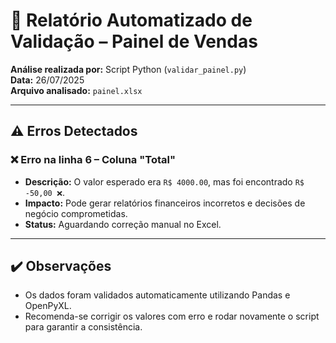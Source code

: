# 🤖 Relatório Automatizado de Validação – Painel de Vendas

**Análise realizada por:** Script Python (`validar_painel.py`)  
**Data:** 26/07/2025  
**Arquivo analisado:** `painel.xlsx`

---

## ⚠️ Erros Detectados

### ❌ Erro na linha 6 – Coluna "Total"
- **Descrição:** O valor esperado era `R$ 4000.00`, mas foi encontrado `R$ -50,00 ❌`.
- **Impacto:** Pode gerar relatórios financeiros incorretos e decisões de negócio comprometidas.
- **Status:** Aguardando correção manual no Excel.

---

## ✔️ Observações
- Os dados foram validados automaticamente utilizando Pandas e OpenPyXL.
- Recomenda-se corrigir os valores com erro e rodar novamente o script para garantir a consistência.
